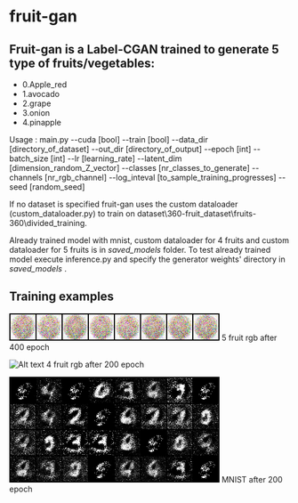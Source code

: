 # fruit-gan

## Fruit-gan is a Label-CGAN trained to generate 5 type of fruits/vegetables: 

- 0.Apple_red
- 1.avocado
- 2.grape
- 3.onion
- 4.pinapple

Usage : main.py --cuda [bool] --train [bool] --data_dir [directory_of_dataset] --out_dir [directory_of_output] --epoch [int] --batch_size [int] --lr [learning_rate] --latent_dim [dimension_random_Z_vector] --classes [nr_classes_to_generate] --channels [nr_rgb_channel] --log_inteval [to_sample_training_progresses]  --seed [random_seed]
  
If no dataset is specified fruit-gan uses the custom dataloader (custom_dataloader.py) to train on dataset\360-fruit_dataset\fruits-360\divided_training.
  
Already trained model with mnist, custom dataloader for 4 fruits and custom dataloader for 5 fruits is in *saved_models* folder.
To test already trained model execute inference.py and specify the generator weights' directory in *saved_models* .

## Training examples
  
![Alt text](rgb_fruit.gif)
5 fruit rgb after 400 epoch

![Alt text](brgfruit.gif)
4 fruit rgb after 200 epoch

![Alt text](mnist.gif)
MNIST after 200 epoch



